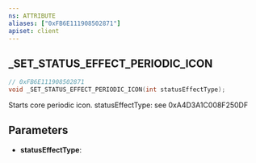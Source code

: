 ```yaml
---
ns: ATTRIBUTE
aliases: ["0xFB6E111908502871"]
apiset: client
---
```

## _SET_STATUS_EFFECT_PERIODIC_ICON

```c
// 0xFB6E111908502871
void _SET_STATUS_EFFECT_PERIODIC_ICON(int statusEffectType);
```

Starts core periodic icon.
statusEffectType: see 0xA4D3A1C008F250DF

## Parameters
* **statusEffectType**:



